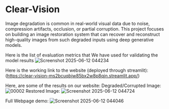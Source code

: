 # Clear-Vision
 Image degradation is common in real-world visual data due to noise, compression artifacts, occlusion, or  partial corruption. This project focuses on building an image restoration system that can recover and  reconstruct high-quality images from such degraded inputs using deep generative models.

Here is the list of evaluation metrics that We have used for validating the model results
![Screenshot 2025-06-12 044234](https://github.com/user-attachments/assets/1ac8d98f-7031-4830-a48f-0ecf286079a4)

Here is the working link to the website (deployed through streamlit):
(https://clear-vision-ms2bcuqbjw85bx2w8p8qjn.streamlit.app/)

Here, are some of the results on our website:
Degraded/Corrupted Image: ![00002](https://github.com/user-attachments/assets/ae108095-e26e-448e-aa05-204dda5f87fa)
Restored Image: ![Screenshot 2025-06-12 044724](https://github.com/user-attachments/assets/a9bb6020-77a0-448e-a900-ad8282e56455)

Full Webpage demo: ![Screenshot 2025-06-12 044046](https://github.com/user-attachments/assets/eeae9e18-4647-41fc-8ed0-dd4f60dbf9c4)
